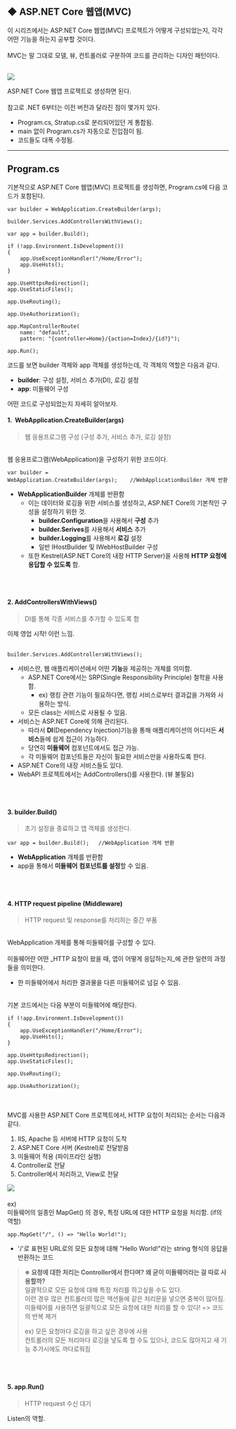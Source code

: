 ## ◆ ASP.NET Core 웹앱(MVC)

이 시리즈에서는 ASP.NET Core 웹앱(MVC) 프로젝트가 어떻게 구성되었는지, 각각 어떤 기능을 하는지 공부할 것이다.  
   
MVC는 말 그대로 모델, 뷰, 컨트롤러로 구분하여 코드를 관리하는 디자인 패턴이다.  
 

![](https://img1.daumcdn.net/thumb/R1280x0/?scode=mtistory2&fname=https%3A%2F%2Fblog.kakaocdn.net%2Fdn%2FlZ4ZV%2FbtsGB3oKKFE%2F13Bq2qou0MX4fuLz1WUyok%2Fimg.png)

ASP.NET Core 웹앱 프로젝트로 생성하면 된다.  
   
참고로 .NET 6부터는 이전 버전과 달라진 점이 몇가지 있다.

-   Program.cs, Stratup.cs로 분리되어있던 게 통합됨.
-   main 없이 Program.cs가 자동으로 진입점이 됨.
-   코드들도 대폭 수정됨.

---

## Program.cs

기본적으로 ASP.NET Core 웹앱(MVC) 프로젝트를 생성하면, Program.cs에 다음 코드가 포함된다.

```
var builder = WebApplication.CreateBuilder(args);

builder.Services.AddControllersWithViews();

var app = builder.Build(); 

if (!app.Environment.IsDevelopment())  
{
    app.UseExceptionHandler("/Home/Error"); 
    app.UseHsts();
}

app.UseHttpsRedirection();  
app.UseStaticFiles();   

app.UseRouting(); 

app.UseAuthorization();

app.MapControllerRoute(
    name: "default",
    pattern: "{controller=Home}/{action=Index}/{id?}");

app.Run();
```

코드를 보면 builder 객체와 app 객체를 생성하는데, 각 객체의 역할은 다음과 같다.

-   **builder**: 구성 설정, 서비스 추가(DI), 로깅 설정
-   **app**: 미들웨어 구성

어떤 코드로 구성되었는지 자세히 알아보자.

#### **1.  WebApplication.CreateBuilder(args)**

> 웹 응용프로그램 구성 (구성 추가, 서비스 추가, 로깅 설정)

   
웹 응용프로그램(WebApplication)을 구성하기 위한 코드이다. 

```
var builder = WebApplication.CreateBuilder(args);    //WebApplicationBuilder 개체 반환
```

-   **WebApplicationBuilder** 개체를 반환함
    -   이는 데이터와 로깅을 위한 서비스를 생성하고, ASP.NET Core의 기본적인 구성을 설정하기 위한 것. 
        -   **builder.Configuration**을 사용해서 **구성** 추가
        -   **builder.Serives**를 사용해서 **서비스** 추가
        -   **builder.Logging**를 사용해서 **로깅** 설정
        -   일반 IHostBuilder 및 IWebHostBuilder 구성
    -   또한 Kestrel(ASP.NET Core의 내장 HTTP Server)을 사용해 **HTTP 요청에 응답할 수 있도록** 함.

   
 

#### **2\. AddControllersWithViews()**

> DI를 통해 각종 서비스를 추가할 수 있도록 함

이제 영업 시작! 이런 느낌.  
 

```
builder.Services.AddControllersWithViews();
```

-   서비스란, 웹 애플리케이션에서 어떤 **기능**을 제공하는 개체를 의미함.  
    -   ASP.NET Core에서는 SRP(Single Responsibility Principle) 철학을 사용함.   
        -   ex) 랭킹 관련 기능이 필요하다면, 랭킹 서비스로부터 결과값을 가져와 사용하는 방식.
    -   모든 class는 서비스로 사용될 수 있음.
-   서비스는 ASP.NET Core에 의해 관리된다. 
    -   따라서 **DI**(Dependency Injection)기능을 통해 애플리케이션의 어디서든 **서비스**들에 쉽게 접근이 가능하다. 
    -   당연히 **미들웨어** 컴포넌트에서도 접근 가능.
    -   각 미들웨어 컴포넌트들은 자신이 필요한 서비스만을 사용하도록 한다.
-   ASP.NET Core의 내장 서비스들도 있다.
-   WebAPI 프로젝트에서는 AddControllers()를 사용한다. (뷰 불필요)

   
 

#### **3\. builder.Build()**

> 초기 설정을 종료하고 앱 객체를 생성한다.

```
var app = builder.Build();   //WebApplication 개체 반환
```

-   **WebApplication** 개체를 반환함
-   app을 통해서 **미들웨어** **컴포넌트를 설정**할 수 있음.

   
 

#### **4\. HTTP request pipeline (Middleware)**

> HTTP request 및 response를 처리하는 중간 부품

   
WebApplication 개체를 통해 미들웨어를 구성할 수 있다.  
   
미들웨어란 어떤 _HTTP 요청이 왔을 때, 앱이 어떻게 응답하는지_에 관한 일련의 과정들을 의미한다.

-   한 미들웨어에서 처리한 결과물을 다른 미들웨어로 넘길 수 있음.

   
기본 코드에서는 다음 부분이 미들웨어에 해당한다.

```
if (!app.Environment.IsDevelopment())  
{
    app.UseExceptionHandler("/Home/Error"); 
    app.UseHsts();
}

app.UseHttpsRedirection();  
app.UseStaticFiles();   

app.UseRouting(); 

app.UseAuthorization();
```

   
   
MVC를 사용한 ASP.NET Core 프로젝트에서, HTTP 요청이 처리되는 순서는 다음과 같다.

1.  IIS, Apache 등 서버에 HTTP 요청이 도착
2.  ASP.NET Core 서버 (Kestrel)로 전달받음
3.  미들웨어 적용 (파이프라인 실행)
4.  Controller로 전달
5.  Controller에서 처리하고, View로 전달

![](https://img1.daumcdn.net/thumb/R1280x0/?scode=mtistory2&fname=https%3A%2F%2Fblog.kakaocdn.net%2Fdn%2FbuK5GC%2FbtsGCY77so0%2FCTdAwMbAZTKqAw3bMcYEek%2Fimg.png)
   
   
ex)  
미들웨어의 일종인 MapGet() 의 경우, 특정 URL에 대한 HTTP 요청을 처리함. (if의 역할)

```
app.MapGet("/", () => "Hello World!");
```

-   '/'로 표현된 URL로의 모든 요청에 대해 "Hello World!"라는 string 형식의 응답을 반환하는 코드

> **※ 요청에 대한 처리는 Controller에서 한다며? 왜 굳이 미들웨어라는 걸 따로 사용할까?**  
> 일괄적으로 모든 요청에 대해 특정 처리를 하고싶을 수도 있다.  
> 이런 경우 많은 컨트롤러의 많은 액션들에 같은 처리문을 넣으면 중복이 많아짐.  
> 미들웨어를 사용하면 일괄적으로 모든 요청에 대한 처리를 할 수 있다! => 코드의 반복 제거  
>   
> ex) 모든 요청마다 로깅을 하고 싶은 경우에 사용  
> 컨트롤러의 모든 처리마다 로깅을 넣도록 할 수도 있으나, 코드도 많아지고 새 기능 추가시에도 까다로워짐

   
 

#### **5\. app.Run()**

> HTTP request 수신 대기

Listen의 역할.